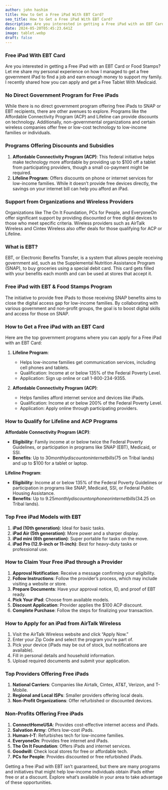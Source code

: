 ```yaml
---
author: john hashim
title: How to Get a Free iPad With EBT Card?
seo_title: How to Get a Free iPad With EBT Card?
description: Are you interested in getting a Free iPad with an EBT Card or Food Stamps? Let me share my personal experience on how I managed to get a free government iPad to find a job and earn enough money to support my family. I recently shared how you can apply and get a Free Tablet With Medicaid.
date: 2024-05-20T05:45:23.641Z
image: tablet.webp
draft: false
---
```


### Free iPad With EBT Card
Are you interested in getting a Free iPad with an EBT Card or Food Stamps? Let me share my personal experience on how I managed to get a free government iPad to find a job and earn enough money to support my family. I recently shared how you can apply and get a Free Tablet With Medicaid.

### No Direct Government Program for Free iPads

While there is no direct government program offering free iPads to SNAP or EBT recipients, there are other avenues to explore. Programs like the Affordable Connectivity Program (ACP) and Lifeline can provide discounts on technology. Additionally, non-governmental organizations and certain wireless companies offer free or low-cost technology to low-income families or individuals.

### Programs Offering Discounts and Subsidies

1. **Affordable Connectivity Program (ACP)**: This federal initiative helps make technology more affordable by providing up to $100 off a tablet from participating providers, though a small co-payment might be required.
2. **Lifeline Program**: Offers discounts on phone or internet services for low-income families. While it doesn’t provide free devices directly, the savings on your internet bill can help you afford an iPad.

### Support from Organizations and Wireless Providers

Organizations like The On It Foundation, PCs for People, and EveryoneOn offer significant support by providing discounted or free digital devices to those who meet specific criteria. Wireless providers such as AirTalk Wireless and Cintex Wireless also offer deals for those qualifying for ACP or Lifeline.

### What is EBT?

EBT, or Electronic Benefits Transfer, is a system that allows people receiving government aid, such as the Supplemental Nutrition Assistance Program (SNAP), to buy groceries using a special debit card. This card gets filled with your benefits each month and can be used at stores that accept it. 

### Free iPad with EBT & Food Stamps Program

The initiative to provide free iPads to those receiving SNAP benefits aims to close the digital access gap for low-income families. By collaborating with various government and non-profit groups, the goal is to boost digital skills and access for those on SNAP.

### How to Get a Free iPad with an EBT Card

Here are the top government programs where you can apply for a Free iPad with an EBT Card:

1. **Lifeline Program**: 
   - Helps low-income families get communication services, including cell phones and tablets.
   - Qualification: Income at or below 135% of the Federal Poverty Level.
   - Application: Sign up online or call 1-800-234-9355.

2. **Affordable Connectivity Program (ACP)**:
   - Helps families afford internet service and devices like iPads.
   - Qualification: Income at or below 200% of the Federal Poverty Level.
   - Application: Apply online through participating providers.

### How to Qualify for Lifeline and ACP Programs

**Affordable Connectivity Program (ACP)**:
- **Eligibility**: Family income at or below twice the Federal Poverty Guidelines, or participation in programs like SNAP (EBT), Medicaid, or SSI.
- **Benefits**: Up to $30 monthly discount on internet bills ($75 on Tribal lands) and up to $100 for a tablet or laptop.

**Lifeline Program**:
- **Eligibility**: Income at or below 135% of the Federal Poverty Guidelines or participation in programs like SNAP, Medicaid, SSI, or Federal Public Housing Assistance.
- **Benefits**: Up to $9.25 monthly discount on phone or internet bills ($34.25 on Tribal lands).

### Top Free iPad Models with EBT

1. **iPad (10th generation)**: Ideal for basic tasks.
2. **iPad Air (5th generation)**: More power and a sharper display.
3. **iPad mini (6th generation)**: Super portable for tasks on the move.
4. **iPad Pro (12.9-inch or 11-inch)**: Best for heavy-duty tasks or professional use.

### How to Claim Your Free iPad through a Provider

1. **Approval Notification**: Receive a message confirming your eligibility.
2. **Follow Instructions**: Follow the provider’s process, which may include visiting a website or store.
3. **Prepare Documents**: Have your approval notice, ID, and proof of EBT ready.
4. **Pick Your iPad**: Choose from available models.
5. **Discount Application**: Provider applies the $100 ACP discount.
6. **Complete Purchase**: Follow the steps for finalizing your transaction.

### How to Apply for an iPad from AirTalk Wireless

1. Visit the AirTalk Wireless website and click “Apply Now.”
2. Enter your Zip Code and select the program you’re part of.
3. Pick your device (iPads may be out of stock, but notifications are available).
4. Fill in personal details and household information.
5. Upload required documents and submit your application.

### Top Providers Offering Free iPads

1. **National Carriers**: Companies like Airtalk, Cintex, AT&T, Verizon, and T-Mobile.
2. **Regional and Local ISPs**: Smaller providers offering local deals.
3. **Non-Profit Organizations**: Offer refurbished or discounted devices.

### Non-Profits Offering Free iPads

1. **ConnectHomeUSA**: Provides cost-effective internet access and iPads.
2. **Salvation Army**: Offers low-cost iPads.
3. **Human-I-T**: Refurbishes tech for low-income families.
4. **EveryoneOn**: Provides free internet and iPads.
5. **The On It Foundation**: Offers iPads and internet services.
6. **Goodwill**: Check local stores for free or affordable tech.
7. **PCs for People**: Provides discounted or free refurbished iPads.


Getting a free iPad with EBT isn’t guaranteed, but there are many programs and initiatives that might help low-income individuals obtain iPads either free or at a discount. Explore what’s available in your area to take advantage of these opportunities.